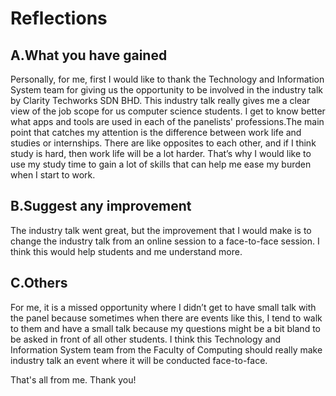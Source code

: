# Reflections
## A.What you have gained
Personally, for me, first I would like to thank the Technology and Information System team for giving us the opportunity to be involved in the industry talk by Clarity Techworks SDN BHD. This industry talk really gives me a clear view of the job scope for us computer science students. I get to know better what apps and tools are used in each of the panelists' professions.The main point that catches my attention is the difference between work life and studies or internships. There are like opposites to each other, and if I think study is hard, then work life will be a lot harder. That’s why I would like to use my study time to gain a lot of skills that can help me ease my burden when I start to work.

## B.Suggest any improvement
The industry talk went great, but the improvement that I would make is to change the industry talk from an online session to a face-to-face session. I think this would help students and me understand more.

## C.Others
For me, it is a missed opportunity where I didn’t get to have small talk with the panel because sometimes when there are events like this, I tend to walk to them and have a small talk because my questions might be a bit bland to be asked in front of all other students. I think this Technology and Information System team from the Faculty of Computing should really make industry talk an event where it will be conducted face-to-face.

That's all from me. Thank you!
